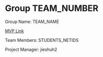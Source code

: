 # Group TEAM_NUMBER
Group Name: TEAM_NAME

[MVP Link](https://docs.google.com/document/d/1D1e8OrSayFDIstlgwfkcVtGY27YF5YW0XPu-Luqeqgw/edit)

Team Members: STUDENTS_NETIDS

Project Manager: jieshuh2

